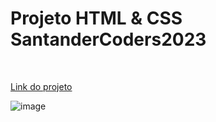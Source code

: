 <h1>Projeto HTML & CSS SantanderCoders2023</h1>
<p><b></b><br></p>
<p></p>

[Link do projeto](https://ambrosio99.github.io/project-1004/)

![image](https://github.com/Ambrosio99/project-1004/assets/105453348/37fdeec0-ac8b-41bb-8487-fb1b4f62f372)
